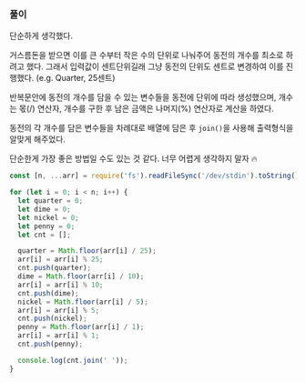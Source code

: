### 풀이

단순하게 생각했다.

거스름돈을 받으면 이를 큰 수부터 작은 수의 단위로 나눠주어 동전의 개수를 최소로 하려고 했다. 그래서 입력값이 센트단위길래 그냥 동전의 단위도 센트로 변경하여 이를 진행했다. (e.g. Quarter, 25센트)

반복문안에 동전의 개수를 담을 수 있는 변수들을 동전에 단위에 따라 생성했으며, 개수는 몫(/) 연산자, 개수를 구한 후 남은 금액은 나머지(%) 연산자로 계산을 하였다.

동전의 각 개수를 담은 변수들을 차례대로 배열에 담은 후 `join()`을 사용해 출력형식을 알맞게 해주었다.

단순한게 가장 좋은 방법일 수도 있는 것 같다. 너무 어렵게 생각하지 말자 🔥

```javascript
const [n, ...arr] = require('fs').readFileSync('/dev/stdin').toString().trim().split(/\s/);

for (let i = 0; i < n; i++) {
  let quarter = 0;
  let dime = 0;
  let nickel = 0;
  let penny = 0;
  let cnt = [];

  quarter = Math.floor(arr[i] / 25);
  arr[i] = arr[i] % 25;
  cnt.push(quarter);
  dime = Math.floor(arr[i] / 10);
  arr[i] = arr[i] % 10;
  cnt.push(dime);
  nickel = Math.floor(arr[i] / 5);
  arr[i] = arr[i] % 5;
  cnt.push(nickel);
  penny = Math.floor(arr[i] / 1);
  arr[i] = arr[i] % 1;
  cnt.push(penny);

  console.log(cnt.join(' '));
}
```
